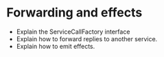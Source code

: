# Forwarding and effects

* Explain the ServiceCallFactory interface
* Explain how to forward replies to another service.
* Explain how to emit effects.
